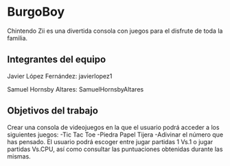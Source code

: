 # BurgoBoy

Chintendo Zii es una divertida consola con juegos para el disfrute de toda la familia.

## Integrantes del equipo

Javier López Fernández: javierlopez1

Samuel Hornsby Altares: SamuelHornsbyAltares

## Objetivos del trabajo

Crear una consola de videojuegos en la que el usuario podrá acceder a los siguientes juegos:
-Tic Tac Toe
-Piedra Papel Tijera
-Adivinar el número que has pensado. 
El usuario podrá escoger entre jugar partidas 1 Vs.1 o jugar partidas Vs.CPU, así como consultar las puntuaciones obtenidas durante las mismas.
